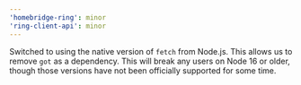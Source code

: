 ```yaml
---
'homebridge-ring': minor
'ring-client-api': minor
---
```


Switched to using the native version of `fetch` from Node.js. This allows us to remove `got` as a dependency. This will break any users on Node 16 or older, though those versions have not been officially supported for some time.
